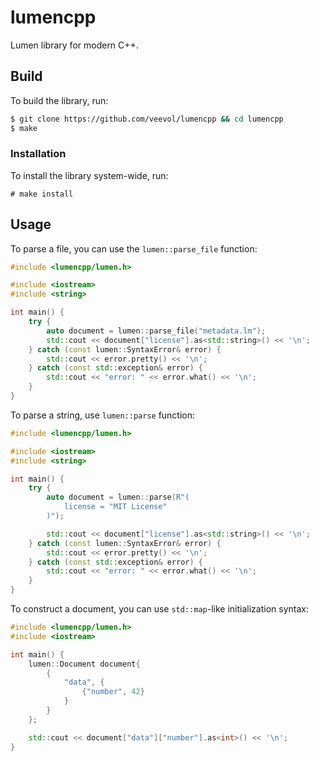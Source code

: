 # lumencpp

Lumen library for modern C++.

## Build

To build the library, run:

```bash
$ git clone https://github.com/veevol/lumencpp && cd lumencpp
$ make
```

### Installation 

To install the library system-wide, run:

```
# make install
```

## Usage

To parse a file, you can use the `lumen::parse_file` function:

```cpp
#include <lumencpp/lumen.h>

#include <iostream>
#include <string>

int main() {
    try {
        auto document = lumen::parse_file("metadata.lm");
        std::cout << document["license"].as<std::string>() << '\n';
    } catch (const lumen::SyntaxError& error) {
        std::cout << error.pretty() << '\n';
    } catch (const std::exception& error) {
        std::cout << "error: " << error.what() << '\n';
    }
}
```

To parse a string, use `lumen::parse` function:

```cpp
#include <lumencpp/lumen.h>

#include <iostream>
#include <string>

int main() {
    try {
        auto document = lumen::parse(R"(
            license = "MIT License"
        )");

        std::cout << document["license"].as<std::string>() << '\n';
    } catch (const lumen::SyntaxError& error) {
        std::cout << error.pretty() << '\n';
    } catch (const std::exception& error) {
        std::cout << "error: " << error.what() << '\n';
    }
}
```

To construct a document, you can use `std::map`-like initialization syntax:

```cpp
#include <lumencpp/lumen.h>
#include <iostream>

int main() {
    lumen::Document document{
        {
            "data", {
                {"number", 42}
            }
        }
    };

    std::cout << document["data"]["number"].as<int>() << '\n';
}
```

